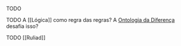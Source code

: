 TODO

TODO A [[Lógica]] como regra das regras? A [Ontologia da Diferença](Ontologia%20da%20Diferença.md) desafia isso?

TODO [[Ruliad]]